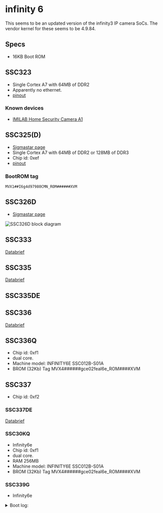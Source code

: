 # infinity 6

This seems to be an updated version of the infinity3 IP camera SoCs.
The vendor kernel for these seems to be 4.9.84.

## Specs

- 16KB Boot ROM

## SSC323

- Single Cortex A7 with 64MB of DDR2
- Apparently no ethernet.
- [pinout](pinouts.md#88-pin-qfn)

### Known devices

- [IMILAB Home Security Camera A1](https://fccid.io/2APA9-IPC019E/Internal-Photos/Internal-Photos-4644200)

## SSC325(D)

- [Sigmastar page](http://www.sigmastarsemi.com/en/products/info.aspx?itemid=378&lcid=55&pid=)
- Single Cortex A7 with 64MB of DDR2 or 128MB of DDR3
- Chip id: 0xef
- [pinout](pinouts.md#88-pin-qfn)

### BootROM tag

```MVX1##I6g4d97980CMN_ROM######XVM```

## SSC326D

- [Sigmastar page](http://www.sigmastarsemi.com/en/products/info.aspx?itemid=380&lcid=55&pid=)

![SSC326D block diagram](ssc326d_blockdiagram.png)

## SSC333

[Databrief](ssc333_pb_v01.pdf)

## SSC335

[Databrief](ssc335_pb_v03.pdf)

## SSC335DE

## SSC336

[Databrief](ssc336d_ssc336q_pb_v03.pdf)

## SSC336Q

- Chip id: 0xf1
- dual core.
- Machine model: INFINITY6E SSC012B-S01A
- BROM (32Kb) Tag MVX4######gce02feaI6e_ROM####XVM

## SSC337

- Chip id: 0xf2

### SSC337DE

[Databrief](SSC337D_brief_datasheet.pdf)

### SSC30KQ

- Infinity6e 
- Chip id: 0xf1
- dual core.
- RAM 256MB
- Machine model: INFINITY6E SSC012B-S01A
- BROM (32Kb) Tag MVX4######gce02feaI6e_ROM####XVM

### SSC339G

- Infinity6e 

<details>
<summary>Boot log:</summary>
 

```
IPL 1fb0433
D-b7

MCP32_1866_4X
== miu settings for 6 layer board ==
miupll_400MHz
512MB

BIST0_0001-OK

HS on
Load IPL_CUST from SPINAND

 BlSize 00006380
CUST_KEY
Checksum OK

JMP+++ 
IPL_CUST 1fb0433
_IPLCustSNandOp
Load BL from SPINAND
CUST Key
KEYN_SIZE(0x0100)

KEYN_ADDRESS(0x23c06180)

  decomp_size=0x000418c4


DH-Boot ver001.001.001-svn8128 (May 21 2020 - 15:34:49 +0800)

SPINAND: _MDrv_SPINAND_GET_INFO: Found SPINAND INFO 
(0xC8) (0x1) (0x0) (0x0) (0x6) 

SPINAND: board_nand_init: CIS contains part info
128 MiB
DH-BOOT_commonSwRsaVerify run successfully!
rootfstype squashfs root /dev/mtdblock12
fdt dec init bootargs, get HWID failed
**warning! init boot args info, init bootargs failed.
error count:0
power magic=0x7ffe00
after flush cache, power magic = 0x424f4f54
 Booting kernel from Legacy Image at 22000000 ...
   Image Name:   Linux-4.9.84
   Image Type:   ARM Linux Kernel Image (uncompressed)
   Data Size:    4119724 Bytes = 3.9 MiB
   Load Address: 20008000
   Entry Point:  20008000
DH-BOOT_commonSwRsaVerify run successfully!
   Loading Kernel Image ... OK

Starting kernel ...

Booting Linux on physical CPU 0x0
Linux version 4.9.84 (svn version 5139) (jenkins@21ab06e66b83) (gcc version 9.1.0 (GCC) ) #2 SMP PREEMPT Thu May 21 15:37:33 CST 2020
CPU: ARMv7 Processor [410fc075] revision 5 (ARMv7), cr=50c5387d
CPU: div instructions available: patching division code
CPU: PIPT / VIPT nonaliasing data cache, VIPT aliasing instruction cache
OF: fdt:Machine model: INFINITY6E SSC013A-S01A
LXmem is 0x0 PHYS_OFFSET is 0x20000000

LX_MEM  = 0x20000000, 0x0
LX_MEM2 = 0x0, 0x0
LX_MEM3 = 0x0, 0x0
EMAC_LEN= 0x0
DRAM_LEN= 0x0
no any mma heap
cma: Reserved 2 MiB at 0x27c00000
Memory policy: Data cache writealloc
[infinity6e_smp_init_cpus]
percpu: Embedded 13 pages/cpu @c7e34000 s21208 r8192 d23848 u53248
Built 1 zonelists in Zone order, mobility grouping on.  Total pages: 32512
Kernel command line: mem=128M mtdparts=nand0:4M@0(mini-Boot),1M@4M(updateflag),1M@5M(hwid),1M@6M(dtb),4M@7M(syslog),4M@11M(config),4M@15M(backup),4M@19M(appdata),1M@23M(dgs),9728K@24M(firmware),2M@34304K(product),6M@36352K(Kernel),26M@42496K(romfs),8M@69120K(web),1M@77312K(backdtb),9728K@78336K(backfirmware),2M@86M(backproduct),6M@88M(backkernel),26M@94M(backromfs),8M@120M(backweb) console=ttyS0,115200 root=/dev/mtdblock12 rootfstype=squashfs
PID hash table entries: 512 (order: -1, 2048 bytes)
Dentry cache hash table entries: 16384 (order: 4, 65536 bytes)
Inode-cache hash table entries: 8192 (order: 3, 32768 bytes)
Memory: 120916K/131072K available (2825K kernel code, 156K rwdata, 1420K rodata, 1352K init, 186K bss, 8108K reserved, 2048K cma-reserved)
Virtual kernel memory layout:
    vector  : 0xffff0000 - 0xffff1000   (   4 kB)
    fixmap  : 0xffc00000 - 0xfff00000   (3072 kB)
    vmalloc : 0xc8800000 - 0xff800000   ( 880 MB)
    lowmem  : 0xc0000000 - 0xc8000000   ( 128 MB)
    modules : 0xbf800000 - 0xc0000000   (   8 MB)
      .text : 0xc0008000 - 0xc02ca928   (2827 kB)
      .init : 0xc0456000 - 0xc05a8000   (1352 kB)
      .data : 0xc05a8000 - 0xc05cf360   ( 157 kB)
       .bss : 0xc05d11a0 - 0xc05ff9c8   ( 187 kB)
SLUB: HWalign=64, Order=0-3, MinObjects=0, CPUs=2, Nodes=1
Preemptible hierarchical RCU implementation.
Build-time adjustment of leaf fanout to 32.
RCU restricting CPUs from NR_CPUS=4 to nr_cpu_ids=2.
RCU: Adjusting geometry for rcu_fanout_leaf=32, nr_cpu_ids=2
NR_IRQS:16 nr_irqs:16 16
ms_init_main_intc: np->name=ms_main_intc, parent=gic
ms_init_pm_intc: np->name=ms_pm_intc, parent=ms_main_intc
ss_init_gpi_intc: np->name=ms_gpi_intc, parent=ms_main_intc
Find CLK_ven_pll, hook ms_venpll_ops
Find CLK_cpupll_clk, hook ms_cpuclk_ops
arm_arch_timer: Architected cp15 timer(s) running at 6.00MHz (virt).
clocksource: arch_sys_counter: mask: 0xffffffffffffff max_cycles: 0x1623fa770, max_idle_ns: 440795202238 ns
sched_clock: 56 bits at 6MHz, resolution 166ns, wraps every 4398046511055ns
Switching to timer-based delay loop, resolution 166ns
Console: colour dummy device 80x30
console [ttyS0] enabled
Calibrating delay loop (skipped), value calculated using timer frequency.. 12.00 BogoMIPS (lpj=60000)
pid_max: default: 4096 minimum: 301
Mount-cache hash table entries: 1024 (order: 0, 4096 bytes)
Mountpoint-cache hash table entries: 1024 (order: 0, 4096 bytes)
CPU: Testing write buffer coherency: ok
CPU0: update cpu_capacity 1024
CPU0: thread -1, cpu 0, socket 0, mpidr 80000000
Setting up static identity map for 0x20008240 - 0x20008270
CPU1: update cpu_capacity 1024
CPU1: thread -1, cpu 1, socket 0, mpidr 80000001
Brought up 2 CPUs
SMP: Total of 2 processors activated (24.00 BogoMIPS).
CPU: All CPU(s) started in SVC mode.
devtmpfs: initialized
VFP support v0.3: implementor 41 architecture 2 part 30 variant 7 rev 5
clocksource: jiffies: mask: 0xffffffff max_cycles: 0xffffffff, max_idle_ns: 19112604462750000 ns
futex hash table entries: 16 (order: -2, 1024 bytes)
NET: Registered protocol family 16
DMA: preallocated 256 KiB pool for atomic coherent allocations
Version : MVX4##I6E#g#######KL_LX409##[BR:g]#XVM
GPIO: probe end[Padmux]reset PAD56(reg 0x103c00:2c; mask0x8) t0 SD1_MODE_1 (org: GPIO)
hw-breakpoint: found 5 (+1 reserved) breakpoint and 4 watchpoint registers.
hw-breakpoint: maximum watchpoint size is 8 bytes.
clocksource: Switched to clocksource arch_sys_counter
FS-Cache: Loaded
NET: Registered protocol family 2
TCP established hash table entries: 1024 (order: 0, 4096 bytes)
TCP bind hash table entries: 1024 (order: 2, 20480 bytes)
TCP: Hash tables configured (established 1024 bind 1024)
UDP hash table entries: 128 (order: 0, 6144 bytes)
UDP-Lite hash table entries: 128 (order: 0, 6144 bytes)
NET: Registered protocol family 1
RPC: Registered named UNIX socket transport module.
RPC: Registered udp transport module.
RPC: Registered tcp transport module.
RPC: Registered tcp NFSv4.1 backchannel transport module.
firmware_crypto partition firmware 
firmware_crypto partition product 
firmware_crypto partition Kernel 
firmware_crypto partition romfs 
firmware_crypto partition web 
firmware_crypto partition backfirmware 
firmware_crypto partition backproduct 
firmware_crypto partition backkernel 
firmware_crypto partition backromfs 
firmware_crypto partition backweb 
hw perfevents: enabled with armv7_cortex_a7 PMU driver, 5 counters available
workingset: timestamp_bits=30 max_order=15 bucket_order=0
squashfs: version 4.0 (2009/01/31) Phillip Lougher
io scheduler noop registered
io scheduler deadline registered (default)
D****a read-only mtdblock
libphy: Fixed MDIO Bus: probed
PPP generic driver version 2.4.2
NET: Registered protocol family 24
i2c /dev entries driver
1f221000.uart0: ttyS0 at MMIO 0x0 (irq = 44, base_baud = 10800000) is a unknown
1f221200.uart1: ttyS1 at MMIO 0x0 (irq = 45, base_baud = 10800000) is a unknown
1f220400.uart2: ttyS2 at MMIO 0x0 (irq = 47, base_baud = 10800000) is a unknown
[MS_PM_INTC] hw:9 -> v:68
[MS_PM_INTC] hw:10 -> v:69
MSYS: DMEM request: [emac0_buff]:0x00000812
MSYS: DMEM request: [emac0_buff]:0x00000812 success, CPU phy:@0x27C45000, virt:@0xC7C45000
libphy: mdio: probed
mdio_bus mdio-bus@emac0: /soc/emac0/mdio-bus/ethernet-phy@0 has invalid PHY address
mdio_bus mdio-bus@emac0: scan phy ethernet-phy at address 0
mdio_bus mdio-bus@emac0: scan phy ethernet-phy at address 1
mdio_bus mdio-bus@emac0: scan phy ethernet-phy at address 2
mdio_bus mdio-bus@emac0: scan phy ethernet-phy at address 3
mdio_bus mdio-bus@emac0: scan phy ethernet-phy at address 4
mdio_bus mdio-bus@emac0: scan phy ethernet-phy at address 5
mdio_bus mdio-bus@emac0: scan phy ethernet-phy at address 6
mdio_bus mdio-bus@emac0: scan phy ethernet-phy at address 7
mdio_bus mdio-bus@emac0: scan phy ethernet-phy at address 8
mdio_bus mdio-bus@emac0: scan phy ethernet-phy at address 9
mdio_bus mdio-bus@emac0: scan phy ethernet-phy at address 10
mdio_bus mdio-bus@emac0: scan phy ethernet-phy at address 11
mdio_bus mdio-bus@emac0: scan phy ethernet-phy at address 12
mdio_bus mdio-bus@emac0: scan phy ethernet-phy at address 13
mdio_bus mdio-bus@emac0: scan phy ethernet-phy at address 14
mdio_bus mdio-bus@emac0: scan phy ethernet-phy at address 15
mdio_bus mdio-bus@emac0: scan phy ethernet-phy at address 16
mdio_bus mdio-bus@emac0: scan phy ethernet-phy at address 17
mdio_bus mdio-bus@emac0: scan phy ethernet-phy at address 18
mdio_bus mdio-bus@emac0: scan phy ethernet-phy at address 19
mdio_bus mdio-bus@emac0: scan phy ethernet-phy at address 20
mdio_bus mdio-bus@emac0: scan phy ethernet-phy at address 21
mdio_bus mdio-bus@emac0: scan phy ethernet-phy at address 22
mdio_bus mdio-bus@emac0: scan phy ethernet-phy at address 23
mdio_bus mdio-bus@emac0: scan phy ethernet-phy at address 24
mdio_bus mdio-bus@emac0: scan phy ethernet-phy at address 25
mdio_bus mdio-bus@emac0: scan phy ethernet-phy at address 26
mdio_bus mdio-bus@emac0: scan phy ethernet-phy at address 27
mdio_bus mdio-bus@emac0: scan phy ethernet-phy at address 28
mdio_bus mdio-bus@emac0: scan phy ethernet-phy at address 29
mdio_bus mdio-bus@emac0: scan phy ethernet-phy at address 30
mdio_bus mdio-bus@emac0: scan phy ethernet-phy at address 31
[emac_phy_connect][3248] connected mac emac0 to PHY at mdio-bus@emac0:00 [uid=11112222, driver=SStar 10/100 Ethernet Phy]
ms_rtcpwc 1f006800.rtcpwc: rtc core: registered 1f006800.rtcpwc as rtc0
MSYS: DMEM request: [AESDMA_ENG]:0x00001000
MSYS: DMEM request: [AESDMA_ENG]:0x00001000 success, CPU phy:@0x27C46000, virt:@0xC7C46000
MSYS: DMEM request: [AESDMA_ENG1]:0x00001000
MSYS: DMEM request: [AESDMA_ENG1]:0x00001000 success, CPU phy:@0x27C47000, virt:@0xC7C47000
[ms_cpufreq_init] Current clk=796917760
[i6e][pwm] use ms_pwm->group_data
[NOT ICE]Each grp bit0 must be enabled!
[NOT ICE]pwm-isr(60) success. If not i6e or i6b0, pls confirm it on .dtsi
mstar_spinand_probe: mstar_spinand enableClock
MSYS: DMEM request: [BDMA]:0x00000840
MSYS: DMEM request: [BDMA]:0x00000840 success, CPU phy:@0x27C48000, virt:@0xC7C48000
MDrv_SPINAND_Init: Detected ID: MID =ee, DID =ee
_dumpNandInformation:warning, Bytes / Page :  2048
_dumpNandInformation:warning, Pages / Block:  64
_dumpNandInformation:warning, Sector/ Page :  512
_dumpNandInformation:warning, Spare / Page :  64
_dumpNandInformation:warning, Current config r:1 w:1 drv:1
mstar_spinand_probe: Magic memcmp pass
mstar_spinand_probe: Get partition (Block 0 : page 1)
mstar_spinand_probe: CIS contains part info
mstar_spinand_probe: Before nand_scan()...
20 cmdlinepart partitions found on MTD device nand0
mstar_spinand_probe: Mtd parts parse
Creating 20 MTD partitions on "nand0":
0x000000000000-0x000000400000 : "mini-Boot"
0x000000400000-0x000000500000 : "updateflag"
0x000000500000-0x000000600000 : "hwid"
0x000000600000-0x000000700000 : "dtb"
0x000000700000-0x000000b00000 : "syslog"
0x000000b00000-0x000000f00000 : "config"
0x000000f00000-0x000001300000 : "backup"
0x000001300000-0x000001700000 : "appdata"
0x000001700000-0x000001800000 : "dgs"
0x000001800000-0x000002180000 : "firmware"
0x000002180000-0x000002380000 : "product"
0x000002380000-0x000002980000 : "Kernel"
0x000002980000-0x000004380000 : "romfs"
0x000004380000-0x000004b80000 : "web"
0x000004b80000-0x000004c80000 : "backdtb"
0x000004c80000-0x000005600000 : "backfirmware"
0x000005600000-0x000005800000 : "backproduct"
0x000005800000-0x000005e00000 : "backkernel"
0x000005e00000-0x000007800000 : "backromfs"
0x000007800000-0x000008000000 : "backweb"
=================
mstar notify driver install successfully
ip_tables: (C) 2000-2006 Netfilter Core Team
NET: Registered protocol family 10
sit: IPv6, IPv4 and MPLS over IPv4 tunneling driver
NET: Registered protocol family 17
Key type dns_resolver registered
ThumbEE CPU extension supported.
Registering SWP/SWPB emulation handler
ms_rtcpwc 1f006800.rtcpwc: setting system clock to 1970-01-04 12:36:05 UTC (304565)
This architecture does not have kernel memory protection.`
```

<details>

